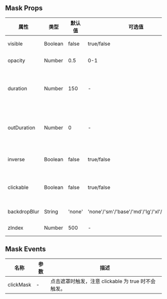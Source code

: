 ## Mask Props

| 属性         | 类型    | 默认值 | 可选值                                        | 必传 | 说明                         |
| ------------ | ------- | ------ | --------------------------------------------- | ---- | ---------------------------- |
| visible      | Boolean | false  | true/false                                    | N    | 是否显示。                   |
| opacity      | Number  | 0.5    | 0-1                                           | N    | 遮罩透明度。                 |
| duration     | Number  | 150    | -                                             | N    | 出现动画过渡时长，单位：ms。 |
| outDuration  | Number  | 0      | -                                             | N    | 消失动画过渡时长，单位：ms。 |
| inverse      | Boolean | false  | true/false                                    | N    | 遮罩背景是否反色。           |
| clickable    | Boolean | false  | true/false                                    | N    | 遮罩是否可点击穿透。         |
| backdropBlur | String  | 'none' | 'none'/'sm'/'base'/'md'/'lg'/'xl'/'2xl'/'3xl' | N    | 背景模糊度。                 |
| zIndex       | Number  | 500    | -                                             | N    | z-index。                    |

## Mask Events

| 名称      | 参数 | 描述                                                |
| --------- | ---- | --------------------------------------------------- |
| clickMask | -    | 点击遮罩时触发，注意 clickable 为 true 时不会触发。 |
